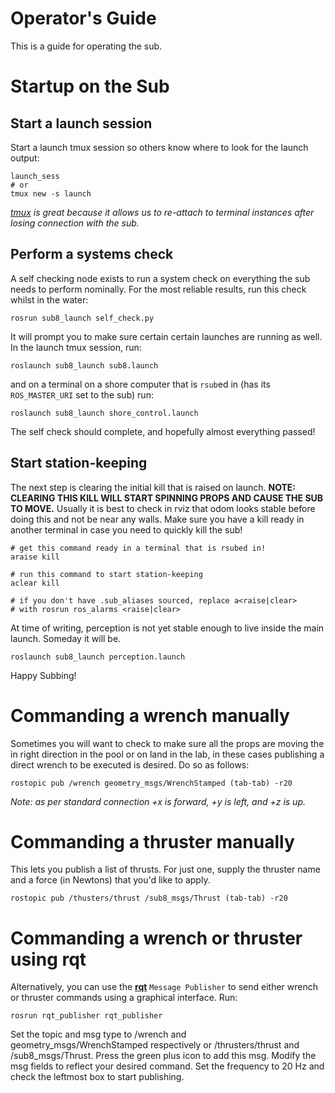 Operator's Guide
================

This is a guide for operating the sub.

# Startup on the Sub

## Start a launch session

Start a launch tmux session so others know where to look for the launch output:
```shell
launch_sess
# or
tmux new -s launch
```
 _[tmux](http://www.hamvocke.com/blog/a-quick-and-easy-guide-to-tmux/) is great because it allows us to re-attach to terminal instances after losing connection with the sub._

## Perform a systems check
A self checking node exists to run a system check on everything the sub needs to perform nominally. For the most reliable results, run this check whilst in the water:
```shell
rosrun sub8_launch self_check.py
```

It will prompt you to make sure certain certain launches are running as well. In the launch tmux session, run:
```shell
roslaunch sub8_launch sub8.launch
```
and on a terminal on a shore computer that is `rsub`ed in (has its `ROS_MASTER_URI` set to the sub) run:
```shell
roslaunch sub8_launch shore_control.launch
```
The self check should complete, and hopefully almost everything passed!

## Start station-keeping
The next step is clearing the initial kill that is raised on launch. **NOTE: CLEARING THIS KILL WILL START SPINNING PROPS AND CAUSE THE SUB TO MOVE.** Usually it is best to check in rviz that odom looks stable before doing this and not be near any walls.
Make sure you have a kill ready in another terminal in case you need to quickly kill the sub!
```shell
# get this command ready in a terminal that is rsubed in!
araise kill

# run this command to start station-keeping
aclear kill

# if you don't have .sub_aliases sourced, replace a<raise|clear> 
# with rosrun ros_alarms <raise|clear>
```

At time of writing, perception is not yet stable enough to live inside the main launch. Someday it will be.

```shell
roslaunch sub8_launch perception.launch
```

Happy Subbing!

# Commanding a wrench manually

Sometimes you will want to check to make sure all the props are moving the in right direction in the pool or on land in the lab, in these cases publishing a direct wrench to be executed is desired. Do so as follows:

```shell
rostopic pub /wrench geometry_msgs/WrenchStamped (tab-tab) -r20
```

_Note: as per standard connection +x is forward, +y is left, and +z is up._

# Commanding a thruster manually

This lets you publish a list of thrusts. For just one, supply the thruster name and a force (in Newtons) that you'd like to apply.

```shell
rostopic pub /thusters/thrust /sub8_msgs/Thrust (tab-tab) -r20
```

# Commanding a wrench or thruster using rqt

Alternatively, you can use the [**rqt**](http://wiki.ros.org/rqt) `Message Publisher` to send either wrench or thruster commands using a graphical interface. Run:

```shell
rosrun rqt_publisher rqt_publisher
```

Set the topic and msg type to /wrench and geometry_msgs/WrenchStamped respectively or /thrusters/thrust and /sub8_msgs/Thrust. Press the green plus icon to add this msg. Modify the msg fields to reflect your desired command. Set the frequency to 20 Hz and check the leftmost box to start publishing.

